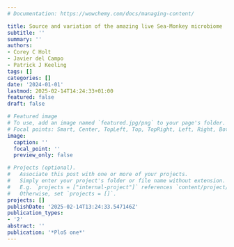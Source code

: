 ```yaml
---
# Documentation: https://wowchemy.com/docs/managing-content/

title: Source and variation of the amazing live Sea-Monkey microbiome
subtitle: ''
summary: ''
authors:
- Corey C Holt
- Javier del Campo
- Patrick J Keeling
tags: []
categories: []
date: '2024-01-01'
lastmod: 2025-02-14T14:24:33+01:00
featured: false
draft: false

# Featured image
# To use, add an image named `featured.jpg/png` to your page's folder.
# Focal points: Smart, Center, TopLeft, Top, TopRight, Left, Right, BottomLeft, Bottom, BottomRight.
image:
  caption: ''
  focal_point: ''
  preview_only: false

# Projects (optional).
#   Associate this post with one or more of your projects.
#   Simply enter your project's folder or file name without extension.
#   E.g. `projects = ["internal-project"]` references `content/project/deep-learning/index.md`.
#   Otherwise, set `projects = []`.
projects: []
publishDate: '2025-02-14T13:24:33.547146Z'
publication_types:
- '2'
abstract: ''
publication: '*PloS one*'
---
```

